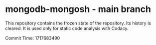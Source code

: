# mongodb-mongosh - main branch

This repository contains the frozen state of the repository.
Its history is cleared. It is used only for static code
analysis with Codacy.

Commit Time: 1717683490